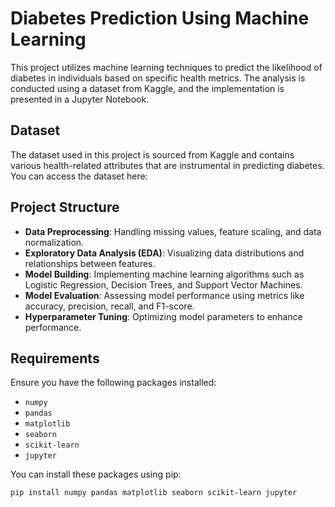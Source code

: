 # Diabetes Prediction Using Machine Learning

This project utilizes machine learning techniques to predict the likelihood of diabetes in individuals based on specific health metrics. The analysis is conducted using a dataset from Kaggle, and the implementation is presented in a Jupyter Notebook.

## Dataset

The dataset used in this project is sourced from Kaggle and contains various health-related attributes that are instrumental in predicting diabetes. You can access the dataset here:

## Project Structure

- **Data Preprocessing**: Handling missing values, feature scaling, and data normalization.
- **Exploratory Data Analysis (EDA)**: Visualizing data distributions and relationships between features.
- **Model Building**: Implementing machine learning algorithms such as Logistic Regression, Decision Trees, and Support Vector Machines.
- **Model Evaluation**: Assessing model performance using metrics like accuracy, precision, recall, and F1-score.
- **Hyperparameter Tuning**: Optimizing model parameters to enhance performance.

## Requirements

Ensure you have the following packages installed:

- `numpy`
- `pandas`
- `matplotlib`
- `seaborn`
- `scikit-learn`
- `jupyter`

You can install these packages using pip:

```bash
pip install numpy pandas matplotlib seaborn scikit-learn jupyter
